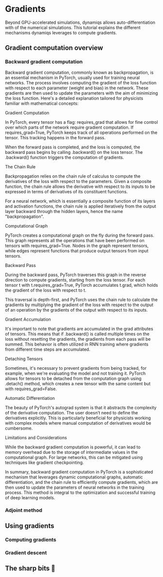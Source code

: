 # Gradients

Beyond GPU-accelerated simulations, dynamiqs allows auto-differentiation with of the numerical simulations. This tutorial explains the different mechanisms dynamiqs leverages to compute gradients.

## Gradient computation overview
### Backward gradient computation

Backward gradient computation, commonly known as backpropagation, is an essential mechanism in PyTorch, usually used for training neural networks. The process involves computing the gradient of the loss function with respect to each parameter (weight and bias) in the network. These gradients are then used to update the parameters with the aim of minimizing the loss function. Here's a detailed explanation tailored for physicists familiar with mathematical concepts:

Gradient Computation

In PyTorch, every tensor has a flag: requires_grad that allows for fine control over which parts of the network require gradient computation. If requires_grad=True, PyTorch keeps track of all operations performed on the tensor. This tracking happens in the forward pass.

When the forward pass is completed, and the loss is computed, the backward pass begins by calling .backward() on the loss tensor. The .backward() function triggers the computation of gradients.

The Chain Rule

Backpropagation relies on the chain rule of calculus to compute the derivatives of the loss with respect to the parameters. Given a composite function, the chain rule allows the derivative with respect to its inputs to be expressed in terms of derivatives of its constituent functions.

For a neural network, which is essentially a composite function of its layers and activation functions, the chain rule is applied iteratively from the output layer backward through the hidden layers, hence the name "backpropagation".

Computational Graph

PyTorch creates a computational graph on the fly during the forward pass. This graph represents all the operations that have been performed on tensors with requires_grad=True. Nodes in the graph represent tensors, while edges represent functions that produce output tensors from input tensors.

Backward Pass

During the backward pass, PyTorch traverses this graph in the reverse direction to compute gradients, starting from the loss tensor. For each tensor t with t.requires_grad=True, PyTorch accumulates t.grad, which holds the gradient of the loss with respect to t.

This traversal is depth-first, and PyTorch uses the chain rule to calculate the gradients by multiplying the gradient of the loss with respect to the output of an operation by the gradients of the output with respect to its inputs.

Gradient Accumulation

It's important to note that gradients are accumulated in the grad attributes of tensors. This means that if .backward() is called multiple times on the loss without resetting the gradients, the gradients from each pass will be summed. This behavior is often utilized in RNN training where gradients from different time steps are accumulated.

Detaching Tensors

Sometimes, it's necessary to prevent gradients from being tracked, for example, when we're evaluating the model and not training it. PyTorch allows for tensors to be detached from the computation graph using .detach() method, which creates a new tensor with the same content but with requires_grad=False.

Automatic Differentiation

The beauty of PyTorch's autograd system is that it abstracts the complexity of the derivative computation. The user doesn’t need to define the derivatives explicitly. This is particularly beneficial for physicists working with complex models where manual computation of derivatives would be cumbersome.

Limitations and Considerations

While the backward gradient computation is powerful, it can lead to memory overhead due to the storage of intermediate values in the computational graph. For large networks, this can be mitigated using techniques like gradient checkpointing.

In summary, backward gradient computation in PyTorch is a sophisticated mechanism that leverages dynamic computational graphs, automatic differentiation, and the chain rule to efficiently compute gradients, which are then used to update the parameters of neural networks in the training process. This method is integral to the optimization and successful training of deep learning models.

### Adjoint method 

## Using gradients
### Computing gradients

### Gradient descent

## The sharp bits 🔪

